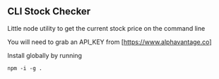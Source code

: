 ## CLI Stock Checker

Little node utility to get the current stock price on the command line

You will need to grab an API_KEY from [https://www.alphavantage.co]

Install globally by running

`npm -i -g .`
